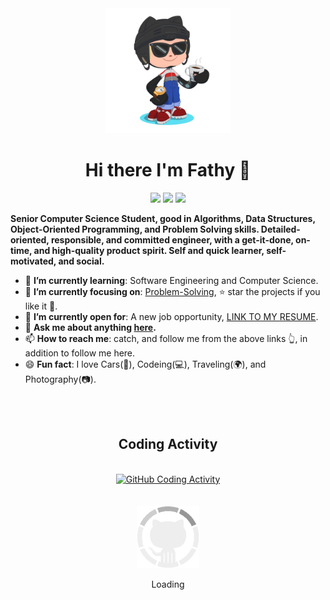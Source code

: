 <!DOCTYPE html>
<html>
  <head>
    <title>Ahmed Fathy 👨‍💻</title>
  </head>
  <body>
    <div align="center">
      <img src="GitHub.png" alt="GitHub Octocat Drinking a Cup of Coffee" height="200">
      <h1>Hi there I'm Fathy 👋</h1>
      <p class="contact">
        <a href="https://www.linkedin.com/in/ahmedfathydev/" target="_blank"><img src="https://img.shields.io/badge/Linkedin-0077b5?style=flat&logo=linkedin"/></a>
        <a href="https://stackoverflow.com/users/11837259/ahmed-fathy" target="_blank"><img src="https://img.shields.io/badge/Stack Overflow-f48024?style=flat&logo=stackoverflow&logoColor=white"/></a>
        <a href="https://t.me/ahmedfathydev" target="_blank"><img src="https://img.shields.io/badge/Telegram-0088cc?style=flat&logo=telegram"/></a>
      </p>
    </div>
    <div align="left">
      <p class="about"><b>Senior Computer Science Student, good in Algorithms, Data Structures, Object-Oriented Programming, and Problem Solving skills. Detailed-oriented, responsible, and committed engineer, with a get-it-done, on-time, and high-quality product spirit. Self and quick learner, self-motivated, and social.</b></p>
      <ul>
        <li>🌱 <b>I’m currently learning</b>: Software Engineering and Computer Science.</li>
        <li>🎯 <b>I’m currently focusing on</b>: <a href="https://github.com/ahmedfathydev/Problem-Solving">Problem-Solving</a>, ⭐️ star the projects if you like it 🤩.</li>
        <li>🤔 <b>I’m currently open for</b>: A new job opportunity, <a href="https://flowcv.io/resume/feedback/lMhKFXfgJjf8">LINK TO MY RESUME</a>.</li>
        <li>💬 <b>Ask me about anything <a href="https://github.com/ahmedfathydev/ahmedfathydev/issues">here</a>.</b></li>
        <li>📫 <b>How to reach me</b>: catch, and follow me from the above links 👆, in addition to follow me here.</li>
        <li>😄 <b>Fun fact</b>: I love Cars(🚗), Codeing(💻), Traveling(🌍), and Photography(📷).</li>
      <ul>
    </div>
    <div align="center">
      <br>
      <br>
      <h2>Coding Activity</h2>
      <br>
      <a href="https://github.com/anuraghazra/github-readme-stats">
        <img alt="GitHub Coding Activity" height="200" src="https://github-readme-stats.vercel.app/api/?username=ahmedfathydev&show_icons=true&include_all_commits=true&theme=radical" />
      </a>
      <br>
      <br>
      <br>
      <img src="GitHub.gif" alt="GitHub Octocat Logo" height="100">
      <p>Loading</p>
    </div>
  </body>
</html>